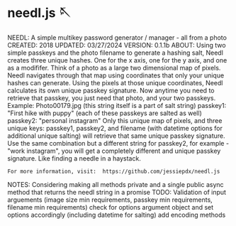 # needl.js 🪡

NEEDL:  A simple multikey password generator / manager - all from a photo
CREATED:  2018
UPDATED:  03/27/2024
VERSION:  0.1.1b
ABOUT:
    Using two simple passkeys and the photo filename to generate a hashing salt, Needl creates three unique hashes. 
    One for the x axis, one for the y axis, and one as a modififer. Think of a photo as a large two dimensional map of pixels. 
    Needl navigates through that map using coordinates that only your unique hashes can generate.
    Using the pixels at those unique coordinates, Needl calculates its own unique passkey signature. 
    Now anytime you need to retrieve that passkey, you just need that photo, and your two passkeys.
    Example:
        Photo00179.jpg (this string itself is a part of salt string)
        passkey1:  "First hike with puppy"  (each of these passkeys are salted as well)
        passkey2:  "personal instagram"
    Only this unique map of pixels, and three unique keys:  passkey1, passkey2, and filename (with datetime options for additional unique salting)
    will retrieve that same unique passkey signature. Use the same combination but a different string for passkey2, for example - "work instagram", 
    you will get a completely different and unique passkey signature.
    Like finding a needle in a haystack.

    For more information, visit:  https://github.com/jessiepdx/needl.js
NOTES:
    Considering making all methods private and a single public async method that returns the needl string in a promise
TODO:
    Validation of input arguements (image size min requirements, passkey min requirements, filename min requirements)
    check for options argument object and set options accordingly (including datetime for salting)
    add encoding methods
